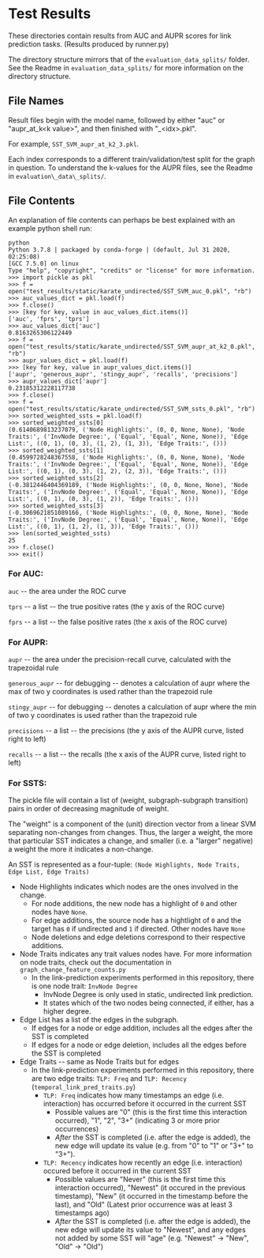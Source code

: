# Test Results

These directories contain results from AUC and AUPR scores for link prediction tasks. (Results produced by runner.py)

The directory structure mirrors that of the `evaluation_data_splits/` folder. See the Readme in `evaluation_data_splits/` for more information on the directory structure.

## File Names

Result files begin with the model name, followed by either "auc" or "aupr\_at\_k\<k value\>", and then finished with "\_\<idx\>.pkl".

For example, `SST_SVM_aupr_at_k2_3.pkl`.

Each index corresponds to a different train/validation/test split for the graph in question. To understand the k-values for the AUPR files, see the Readme in `evaluation\_data\_splits/`.

## File Contents

An explanation of file contents can perhaps be best explained with an example python shell run:

```
python
Python 3.7.8 | packaged by conda-forge | (default, Jul 31 2020, 02:25:08)
[GCC 7.5.0] on linux
Type "help", "copyright", "credits" or "license" for more information.
>>> import pickle as pkl
>>> f = open("test_results/static/karate_undirected/SST_SVM_auc_0.pkl", "rb")
>>> auc_values_dict = pkl.load(f)
>>> f.close()
>>> [key for key, value in auc_values_dict.items()]
['auc', 'fprs', 'tprs']
>>> auc_values_dict['auc']
0.8163265306122449
>>> f = open("test_results/static/karate_undirected/SST_SVM_aupr_at_k2_0.pkl", "rb")
>>> aupr_values_dict = pkl.load(f)
>>> [key for key, value in aupr_values_dict.items()]
['aupr', 'generous_aupr', 'stingy_aupr', 'recalls', 'precisions']
>>> aupr_values_dict['aupr']
0.23185312228117738
>>> f.close()
>>> f = open("test_results/static/karate_undirected/SST_SVM_ssts_0.pkl", "rb")
>>> sorted_weighted_ssts = pkl.load(f)
>>> sorted_weighted_ssts[0]
(0.6140689813237079, ('Node Highlights:', (0, 0, None, None), 'Node Traits:', ('InvNode Degree:', ('Equal', 'Equal', None, None)), 'Edge List:', ((0, 1), (0, 3), (1, 2), (1, 3)), 'Edge Traits:', ()))
>>> sorted_weighted_ssts[1]
(0.4599728248367558, ('Node Highlights:', (0, 0, None, None), 'Node Traits:', ('InvNode Degree:', ('Equal', 'Equal', None, None)), 'Edge List:', ((0, 1), (0, 3), (1, 2), (2, 3)), 'Edge Traits:', ()))
>>> sorted_weighted_ssts[2]
(-0.3812446404369189, ('Node Highlights:', (0, 0, None, None), 'Node Traits:', ('InvNode Degree:', ('Equal', 'Equal', None, None)), 'Edge List:', ((0, 1), (0, 3), (1, 2)), 'Edge Traits:', ()))
>>> sorted_weighted_ssts[3]
(-0.3069621851089166, ('Node Highlights:', (0, 0, None, None), 'Node Traits:', ('InvNode Degree:', ('Equal', 'Equal', None, None)), 'Edge List:', ((0, 1), (1, 2), (1, 3)), 'Edge Traits:', ()))
>>> len(sorted_weighted_ssts)
25
>>> f.close()
>>> exit()
```

### For AUC:

`auc` -- the area under the ROC curve

`tprs` -- a list -- the true positive rates (the y axis of the ROC curve)

`fprs` -- a list -- the false positive rates (the x axis of the ROC curve)

### For AUPR:

`aupr` -- the area under the precision-recall curve, calculated with the trapezoidal rule

`generous_aupr` -- for debugging -- denotes a calculation of aupr where the max of two y coordinates is used rather than the trapezoid rule

`stingy_aupr` -- for debugging -- denotes a calculation of aupr where the min of two y coordinates is used rather than the trapezoid rule

`precisions` -- a list -- the precisions (the y axis of the AUPR curve, listed right to left)

`recalls` -- a list -- the recalls (the x axis of the AUPR curve, listed right to left)

### For SSTS:

The pickle file will contain a list of (weight, subgraph-subgraph transition) pairs in order of decreasing magnitude of weight.

The "weight" is a component of the (unit) direction vector from a linear SVM separating non-changes from changes. Thus, the larger a weight, the more that particular SST indicates a change, and smaller (i.e. a "larger" negative) a weight the more it indicates a non-change.

An SST is represented as a four-tuple: `(Node Highlights, Node Traits, Edge List, Edge Traits)`

 - Node Highlights indicates which nodes are the ones involved in the change.
    - For node additions, the new node has a highlight of `0` and other nodes have `None`.
    - For edge additions, the source node has a hightlight of `0` and the target has `0` if undirected and `1` if directed. Other nodes have `None`
    - Node deletions and edge deletions correspond to their respective additions.
- Node Traits indicates any trait values nodes have. For more information on node traits, check out the documentation in `graph_change_feature_counts.py`
    - In the link-prediction experiments performed in this repository, there is one node trait: `InvNode Degree`
        - InvNode Degree is only used in static, undirected link prediction.
        - It states which of the two nodes being connected, if either, has a higher degree.
- Edge List has a list of the edges in the subgraph.
    - If edges for a node or edge addition, includes all the edges after the SST is completed
    - If edges for a node or edge deletion, includes all the edges before the SST is completed
- Edge Traits -- same as Node Traits but for edges
    - In the link-prediction experiments performed in this repository, there are two edge traits: `TLP: Freq` and `TLP: Recency` (`temporal_link_pred_traits.py`)
        - `TLP: Freq` indicates how many timestamps an edge (i.e. interaction) has occurred before it occurred in the current SST
            - Possible values are "0" (this is the first time this interaction occurred), "1", "2", "3+" (indicating 3 or more prior occurrences)
            - *After* the SST is completed (i.e. after the edge is added), the new edge will update its value (e.g. from "0" to "1" or "3+" to "3+").
        - `TLP: Recency` indicates how recently an edge (i.e. interaction) occured before it occurred in the current SST
            - Possible values are "Never" (this is the first time this interaction occurred), "Newest" (it occured in the previous timestamp), "New" (it occurred in the timestamp before the last), and "Old" (Latest prior occurrence was at least 3 timestamps ago)
            - *After* the SST is completed (i.e. after the edge is added), the new edge will update its value to "Newest", and any edges not added by some SST will "age" (e.g. "Newest" -> "New", "Old" -> "Old")
